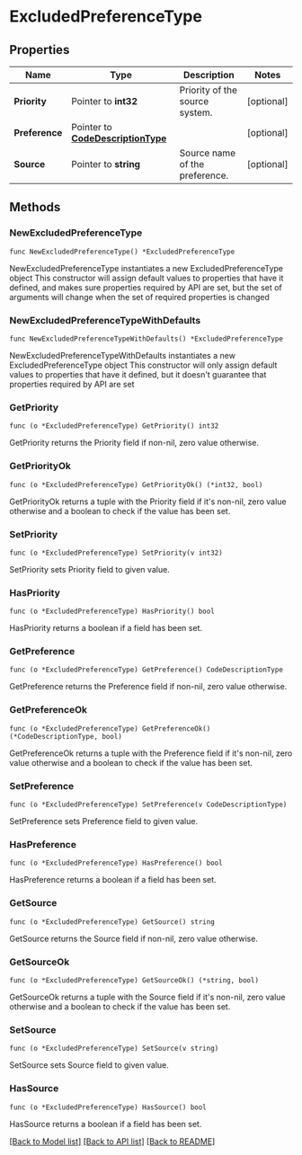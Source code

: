 # ExcludedPreferenceType

## Properties

Name | Type | Description | Notes
------------ | ------------- | ------------- | -------------
**Priority** | Pointer to **int32** | Priority of the source system. | [optional] 
**Preference** | Pointer to [**CodeDescriptionType**](CodeDescriptionType.md) |  | [optional] 
**Source** | Pointer to **string** | Source name of the preference. | [optional] 

## Methods

### NewExcludedPreferenceType

`func NewExcludedPreferenceType() *ExcludedPreferenceType`

NewExcludedPreferenceType instantiates a new ExcludedPreferenceType object
This constructor will assign default values to properties that have it defined,
and makes sure properties required by API are set, but the set of arguments
will change when the set of required properties is changed

### NewExcludedPreferenceTypeWithDefaults

`func NewExcludedPreferenceTypeWithDefaults() *ExcludedPreferenceType`

NewExcludedPreferenceTypeWithDefaults instantiates a new ExcludedPreferenceType object
This constructor will only assign default values to properties that have it defined,
but it doesn't guarantee that properties required by API are set

### GetPriority

`func (o *ExcludedPreferenceType) GetPriority() int32`

GetPriority returns the Priority field if non-nil, zero value otherwise.

### GetPriorityOk

`func (o *ExcludedPreferenceType) GetPriorityOk() (*int32, bool)`

GetPriorityOk returns a tuple with the Priority field if it's non-nil, zero value otherwise
and a boolean to check if the value has been set.

### SetPriority

`func (o *ExcludedPreferenceType) SetPriority(v int32)`

SetPriority sets Priority field to given value.

### HasPriority

`func (o *ExcludedPreferenceType) HasPriority() bool`

HasPriority returns a boolean if a field has been set.

### GetPreference

`func (o *ExcludedPreferenceType) GetPreference() CodeDescriptionType`

GetPreference returns the Preference field if non-nil, zero value otherwise.

### GetPreferenceOk

`func (o *ExcludedPreferenceType) GetPreferenceOk() (*CodeDescriptionType, bool)`

GetPreferenceOk returns a tuple with the Preference field if it's non-nil, zero value otherwise
and a boolean to check if the value has been set.

### SetPreference

`func (o *ExcludedPreferenceType) SetPreference(v CodeDescriptionType)`

SetPreference sets Preference field to given value.

### HasPreference

`func (o *ExcludedPreferenceType) HasPreference() bool`

HasPreference returns a boolean if a field has been set.

### GetSource

`func (o *ExcludedPreferenceType) GetSource() string`

GetSource returns the Source field if non-nil, zero value otherwise.

### GetSourceOk

`func (o *ExcludedPreferenceType) GetSourceOk() (*string, bool)`

GetSourceOk returns a tuple with the Source field if it's non-nil, zero value otherwise
and a boolean to check if the value has been set.

### SetSource

`func (o *ExcludedPreferenceType) SetSource(v string)`

SetSource sets Source field to given value.

### HasSource

`func (o *ExcludedPreferenceType) HasSource() bool`

HasSource returns a boolean if a field has been set.


[[Back to Model list]](../README.md#documentation-for-models) [[Back to API list]](../README.md#documentation-for-api-endpoints) [[Back to README]](../README.md)


